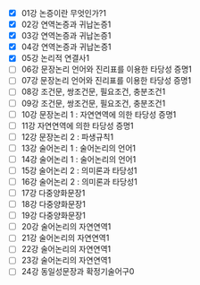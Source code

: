 - [x] 01강 논증이란 무엇인가?1
- [x] 02강 연역논증과 귀납논증1
- [x] 03강 연역논증과 귀납논증1
- [x] 04강 연역논증과 귀납논증1
- [x] 05강 논리적 연결사1
- [ ] 06강 문장논리 언어와 진리표를 이용한 타당성 증명1
- [ ] 07강 문장논리 언어와 진리표를 이용한 타당성 증명1
- [ ] 08강 조건문, 쌍조건문, 필요조건, 충분조건1
- [ ] 09강 조건문, 쌍조건문, 필요조건, 충분조건1
- [ ] 10강 문장논리 1 : 자연연역에 의한 타당성 증명1
- [ ] 11강 자연연역에 의한 타당성 증명1
- [ ] 12강 문장논리 2 : 파생규칙1
- [ ] 13강 술어논리 1 : 술어논리의 언어1
- [ ] 14강 술어논리 1 : 술어논리의 언어1
- [ ] 15강 술어논리 2 : 의미론과 타당성1
- [ ] 16강 술어논리 2 : 의미론과 타당성1
- [ ] 17강 다중양화문장1
- [ ] 18강 다중양화문장1
- [ ] 19강 다중양화문장1
- [ ] 20강 술어논리의 자연연역1
- [ ] 21강 술어논리의 자연연역1
- [ ] 22강 술어논리의 자연연역1
- [ ] 23강 술어논리의 자연연역1
- [ ] 24강 동일성문장과 확정기술어구0
